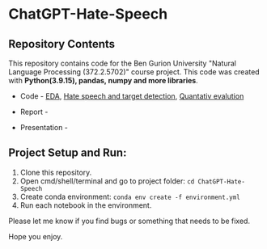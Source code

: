 # ChatGPT-Hate-Speech

## Repository Contents
This repository contains code for the Ben Gurion University "Natural Language Processing (372.2.5702)" course project. This code was created with <b> Python(3.9.15), pandas, numpy and more libraries</b>.

- Code - [EDA](https://github.com/leorrose/ChatGPT-Hate-Speech/blob/main/eda.ipynb), [Hate speech and target detection](https://github.com/leorrose/ChatGPT-Hate-Speech/blob/main/hate_speech_chat_gpt.ipynb), [Quantativ evalution](https://github.com/leorrose/ChatGPT-Hate-Speech/blob/main/quantitative_evaluation.ipynb)

- Report - 

- Presentation - 

## Project Setup and Run:

1. Clone this repository.
2. Open cmd/shell/terminal and go to project folder: `cd ChatGPT-Hate-Speech`
3. Create conda environment: `conda env create -f environment.yml`
4. Run each notebook in the environment.

Please let me know if you find bugs or something that needs to be fixed.

Hope you enjoy.
